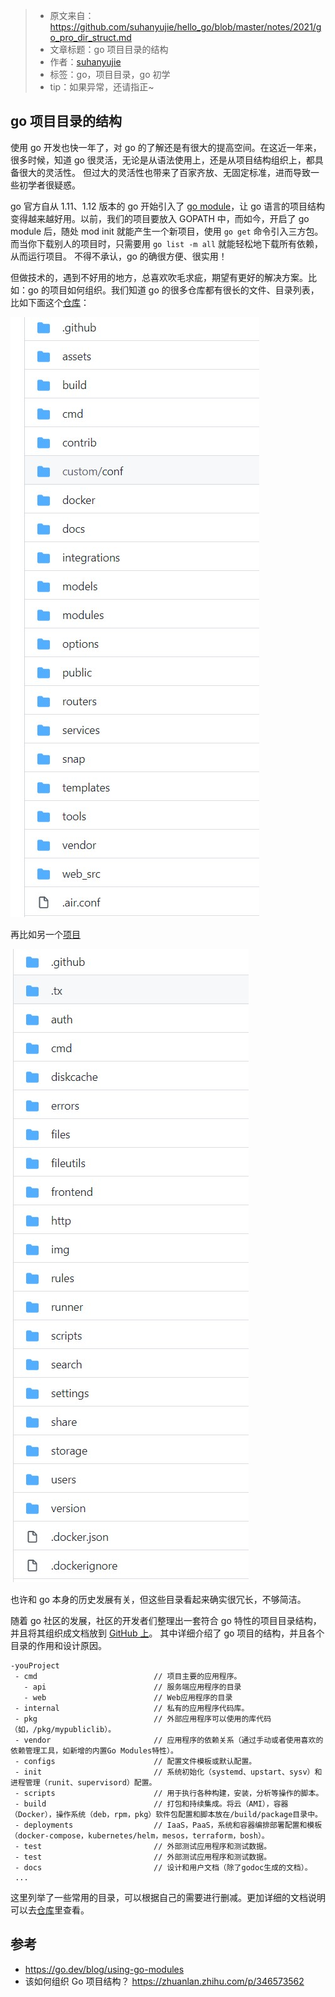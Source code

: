 >* 原文来自：https://github.com/suhanyujie/hello_go/blob/master/notes/2021/go_pro_dir_struct.md
>* 文章标题：go 项目目录的结构
>* 作者：[suhanyujie](https://github.com/suhanyujie)
>* 标签：go，项目目录，go 初学
>* tip：如果异常，还请指正~

## go 项目目录的结构
使用 go 开发也快一年了，对 go 的了解还是有很大的提高空间。在这近一年来，很多时候，知道 go 很灵活，无论是从语法使用上，还是从项目结构组织上，都具备很大的灵活性。
但过大的灵活性也带来了百家齐放、无固定标准，进而导致一些初学者很疑惑。

go 官方自从 1.11、1.12 版本的 go 开始引入了 [go module](https://go.dev/blog/using-go-modules)，让 go 语言的项目结构变得越来越好用。以前，我们的项目要放入 GOPATH
 中，而如今，开启了 go module 后，随处 mod init 就能产生一个新项目，使用 `go get` 命令引入三方包。而当你下载别人的项目时，只需要用 `go list -m all` 就能轻松地下载所有依赖，从而运行项目。
不得不承认，go 的确很方便、很实用！

但做技术的，遇到不好用的地方，总喜欢吹毛求疵，期望有更好的解决方案。比如：go 的项目如何组织。我们知道 go 的很多仓库都有很长的文件、目录列表，比如下面这个[仓库](https://github.com/go-gitea/gitea)：

![](./images/go-pro1-dir1_20210829223618.jpg)

再比如另一个[项目](https://github.com/filebrowser/filebrowser)

![](./images/go-pro-dir2_20210829223926.jpg)

也许和 go 本身的历史发展有关，但这些目录看起来确实很冗长，不够简洁。

随着 go 社区的发展，社区的开发者们整理出一套符合 go 特性的项目目录结构，并且将其组织成文档放到 [GitHub 上](https://github.com/golang-standards/project-layout)。
其中详细介绍了 go 项目的结构，并且各个目录的作用和设计原因。

```
-youProject
 - cmd                          // 项目主要的应用程序。
   - api                        // 服务端应用程序的目录
   - web                        // Web应用程序的目录
 - internal                     // 私有的应用程序代码库。
 - pkg                          // 外部应用程序可以使用的库代码（如，/pkg/mypubliclib）。
 - vendor                       // 应用程序的依赖关系（通过手动或者使用喜欢的依赖管理工具，如新增的内置Go Modules特性）。
 - configs                      // 配置文件模板或默认配置。
 - init                         // 系统初始化（systemd、upstart、sysv）和进程管理（runit、supervisord）配置。
 - scripts                      // 用于执行各种构建，安装，分析等操作的脚本。
 - build                        // 打包和持续集成。将云（AMI），容器（Docker），操作系统（deb，rpm，pkg）软件包配置和脚本放在/build/package目录中。
 - deployments                  // IaaS，PaaS，系统和容器编排部署配置和模板（docker-compose，kubernetes/helm，mesos，terraform，bosh）。
 - test                         // 外部测试应用程序和测试数据。
 - test                         // 外部测试应用程序和测试数据。
 - docs                         // 设计和用户文档（除了godoc生成的文档）。
 ...
```

这里列举了一些常用的目录，可以根据自己的需要进行删减。更加详细的文档说明可以去[仓库](https://github.com/golang-standards/project-layout)里查看。

## 参考
* https://go.dev/blog/using-go-modules
* 该如何组织 Go 项目结构？ https://zhuanlan.zhihu.com/p/346573562